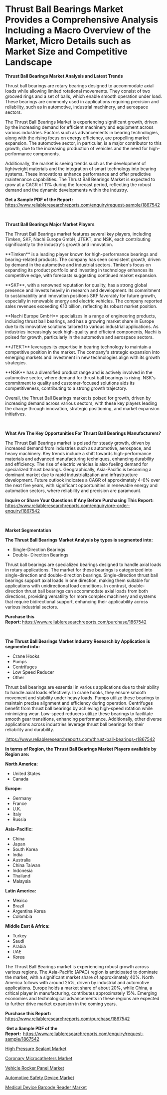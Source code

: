 <p><h1>Thrust Ball Bearings Market Provides a Comprehensive Analysis Including a Macro Overview of the Market, Micro Details such as Market Size and Competitive Landscape</h1></p><p><strong>Thrust Ball Bearings Market Analysis and Latest Trends</strong></p>
<p><p>Thrust ball bearings are rotary bearings designed to accommodate axial loads while allowing limited rotational movements. They consist of two grooved rings and a set of balls, which enable smooth operation under load. These bearings are commonly used in applications requiring precision and reliability, such as in automotive, industrial machinery, and aerospace sectors.</p><p>The Thrust Ball Bearings Market is experiencing significant growth, driven by the increasing demand for efficient machinery and equipment across various industries. Factors such as advancements in bearing technologies, along with the rising focus on energy efficiency, are propelling market expansion. The automotive sector, in particular, is a major contributor to this growth, due to the increasing production of vehicles and the need for high-performance components.</p><p>Additionally, the market is seeing trends such as the development of lightweight materials and the integration of smart technology into bearing systems. These innovations enhance performance and offer predictive maintenance capabilities. The Thrust Ball Bearings Market is expected to grow at a CAGR of 11% during the forecast period, reflecting the robust demand and the dynamic developments within the industry.</p></p>
<p><strong>Get a Sample PDF of the Report:&nbsp;</strong> <a href="https://www.reliableresearchreports.com/enquiry/request-sample/1867542?utm_campaign=16&utm_medium=2&utm_source=Github&utm_content=ia&utm_term=11112024&utm_id=thrust-ball-bearings">https://www.reliableresearchreports.com/enquiry/request-sample/1867542</a></p>
<p>&nbsp;</p>
<p><strong>Thrust Ball Bearings Major Market Players</strong></p>
<p><p>The Thrust Ball Bearings market features several key players, including Timken, SKF, Nachi Europe GmbH, JTEKT, and NSK, each contributing significantly to the industry's growth and innovation.</p><p>**Timken** is a leading player known for high-performance bearings and bearing-related products. The company has seen consistent growth, driven by demand in the automotive and industrial sectors. Timken's focus on expanding its product portfolio and investing in technology enhances its competitive edge, with forecasts suggesting continued market expansion.</p><p>**SKF**, with a renowned reputation for quality, has a strong global presence and invests heavily in research and development. Its commitment to sustainability and innovation positions SKF favorably for future growth, especially in renewable energy and electric vehicles. The company reported sales revenues exceeding €10 billion, reflecting its robust market position.</p><p>**Nachi Europe GmbH** specializes in a range of engineering products, including thrust ball bearings, and has a growing market share in Europe due to its innovative solutions tailored to various industrial applications. As industries increasingly seek high-quality and efficient components, Nachi is poised for growth, particularly in the automotive and aerospace sectors.</p><p>**JTEKT** leverages its expertise in bearing technology to maintain a competitive position in the market. The company's strategic expansion into emerging markets and investment in new technologies align with its growth strategies.</p><p>**NSK** has a diversified product range and is actively involved in the automotive sector, where demand for thrust ball bearings is rising. NSK's commitment to quality and customer-focused solutions aids its competitiveness, contributing to a strong growth trajectory.</p><p>Overall, the Thrust Ball Bearings market is poised for growth, driven by increasing demand across various sectors, with these key players leading the charge through innovation, strategic positioning, and market expansion initiatives.</p></p>
<p>&nbsp;</p>
<p><strong>What Are The Key Opportunities For Thrust Ball Bearings Manufacturers?</strong></p>
<p><p>The Thrust Ball Bearings market is poised for steady growth, driven by increased demand from industries such as automotive, aerospace, and heavy machinery. Key trends include a shift towards high-performance materials and advanced manufacturing techniques, enhancing durability and efficiency. The rise of electric vehicles is also fueling demand for specialized thrust bearings. Geographically, Asia-Pacific is becoming a dominant market due to rapid industrialization and infrastructure development. Future outlook indicates a CAGR of approximately 4-6% over the next five years, with significant opportunities in renewable energy and automation sectors, where reliability and precision are paramount.</p></p>
<p><strong>Inquire or Share Your Questions If Any Before Purchasing This Report:</strong> <a href="https://www.reliableresearchreports.com/enquiry/pre-order-enquiry/1867542?utm_campaign=16&utm_medium=2&utm_source=Github&utm_content=ia&utm_term=11112024&utm_id=thrust-ball-bearings">https://www.reliableresearchreports.com/enquiry/pre-order-enquiry/1867542</a></p>
<p>&nbsp;</p>
<p><strong>Market Segmentation</strong></p>
<p><strong>The Thrust Ball Bearings Market Analysis by types is segmented into:</strong></p>
<p><ul><li>Single-Direction Bearings</li><li>Double- Direction Bearings</li></ul></p>
<p><p>Thrust ball bearings are specialized bearings designed to handle axial loads in rotary applications. The market for these bearings is categorized into single-direction and double-direction bearings. Single-direction thrust ball bearings support axial loads in one direction, making them suitable for applications with unidirectional load conditions. In contrast, double-direction thrust ball bearings can accommodate axial loads from both directions, providing versatility for more complex machinery and systems that require bidirectional support, enhancing their applicability across various industrial sectors.</p></p>
<p><strong>Purchase this Report:&nbsp;</strong><a href="https://www.reliableresearchreports.com/purchase/1867542?utm_campaign=16&utm_medium=2&utm_source=Github&utm_content=ia&utm_term=11112024&utm_id=thrust-ball-bearings">https://www.reliableresearchreports.com/purchase/1867542</a></p>
<p>&nbsp;</p>
<p><strong>The Thrust Ball Bearings Market Industry Research by Application is segmented into:</strong></p>
<p><ul><li>Crane Hooks</li><li>Pumps</li><li>Centrifuges</li><li>Low Speed Reducer</li><li>Other</li></ul></p>
<p><p>Thrust ball bearings are essential in various applications due to their ability to handle axial loads effectively. In crane hooks, they ensure smooth movement and stability under heavy loads. Pumps utilize these bearings to maintain precise alignment and efficiency during operation. Centrifuges benefit from thrust ball bearings by achieving high-speed rotation while minimizing wear. Low-speed reducers utilize these bearings to facilitate smooth gear transitions, enhancing performance. Additionally, other diverse applications across industries leverage thrust ball bearings for their reliability and durability.</p></p>
<p><a href="https://www.reliableresearchreports.com/thrust-ball-bearings-r1867542?utm_campaign=16&utm_medium=2&utm_source=Github&utm_content=ia&utm_term=11112024&utm_id=thrust-ball-bearings">&nbsp;https://www.reliableresearchreports.com/thrust-ball-bearings-r1867542</a></p>
<p><strong>In terms of Region, the Thrust Ball Bearings Market Players available by Region are:</strong></p>
<p>
    <p> <strong> North America: </strong>
        <ul>
            <li>United States</li>
            <li>Canada</li>
        </ul>
        </p> 
    <p> <strong> Europe: </strong>
        <ul>
            <li>Germany</li>
            <li>France</li>
            <li>U.K.</li>
            <li>Italy</li>
            <li>Russia</li>
        </ul>
        </p> 
    <p> <strong> Asia-Pacific: </strong>
        <ul>
            <li>China</li>
            <li>Japan</li>
            <li>South Korea</li>
            <li>India</li>
            <li>Australia</li>
            <li>China Taiwan</li>
            <li>Indonesia</li>
            <li>Thailand</li>
            <li>Malaysia</li>
        </ul>
        </p> 
    <p> <strong> Latin America: </strong>
        <ul>
            <li>Mexico</li>
            <li>Brazil</li>
            <li>Argentina Korea</li>
            <li>Colombia</li>
        </ul>
        </p> 
    <p> <strong> Middle East & Africa: </strong>
        <ul>
            <li>Turkey</li>
            <li>Saudi</li>
            <li>Arabia</li>
            <li>UAE</li>
            <li>Korea</li>
        </ul>
    </p>
    </p>
<p><p>The Thrust Ball Bearings market is experiencing robust growth across various regions. The Asia-Pacific (APAC) region is anticipated to dominate the market, with a significant market share of approximately 40%. North America follows with around 25%, driven by industrial and automotive applications. Europe holds a market share of about 20%, while China, a critical player in manufacturing, contributes approximately 15%. Emerging economies and technological advancements in these regions are expected to further drive market expansion in the coming years.</p></p>
<p><strong>Purchase this Report: </strong><a href="https://www.reliableresearchreports.com/purchase/1867542?utm_campaign=16&utm_medium=2&utm_source=Github&utm_content=ia&utm_term=11112024&utm_id=thrust-ball-bearings">https://www.reliableresearchreports.com/purchase/1867542</a></p>
<p>&nbsp;<strong>Get a Sample PDF of the Report:&nbsp;&nbsp;</strong><a href="https://www.reliableresearchreports.com/enquiry/request-sample/1867542?utm_campaign=16&utm_medium=2&utm_source=Github&utm_content=ia&utm_term=11112024&utm_id=thrust-ball-bearings">https://www.reliableresearchreports.com/enquiry/request-sample/1867542</a></p>
<p><strong></strong></p>
<p><p><a href="https://github.com/cecilahoi7/Market-Research-Report-List-1/blob/main/high-pressure-sealant-market.md?utm_campaign=16&utm_medium=2&utm_source=Github&utm_content=ia&utm_term=11112024&utm_id=thrust-ball-bearings">High Pressure Sealant Market</a></p><p><a href="https://issuu.com/reportprime-2/docs/coronary-microcatheters-market-size_6e96d24a5259c8?utm_campaign=16&utm_medium=2&utm_source=Github&utm_content=ia&utm_term=11112024&utm_id=thrust-ball-bearings">Coronary Microcatheters Market</a></p><p><a href="https://www.linkedin.com/pulse/vehicle-rocker-panel-market-essentials-key-players-demand-zeuvf?utm_campaign=16&utm_medium=2&utm_source=Github&utm_content=ia&utm_term=11112024&utm_id=thrust-ball-bearings">Vehicle Rocker Panel Market</a></p><p><a href="https://www.linkedin.com/pulse/consumer-behavior-shifts-automotive-safety-device-market-psrsf?utm_campaign=16&utm_medium=2&utm_source=Github&utm_content=ia&utm_term=11112024&utm_id=thrust-ball-bearings">Automotive Safety Device Market</a></p><p><a href="https://issuu.com/reportprime-2/docs/medical-device-barcode-reader-marke_a74c9d0bb3b1f9?utm_campaign=16&utm_medium=2&utm_source=Github&utm_content=ia&utm_term=11112024&utm_id=thrust-ball-bearings">Medical Device Barcode Reader Market</a></p></p>